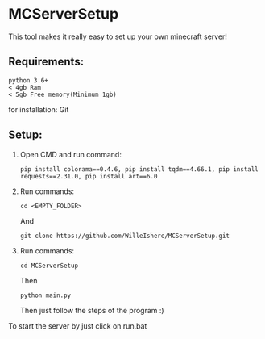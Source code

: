 # MCServerSetup

This tool makes it really easy to set up your own minecraft server!

## Requirements:
```
python 3.6+
< 4gb Ram
< 5gb Free memory(Minimum 1gb)
```

for installation:
Git


## Setup:

1. Open CMD and run command:
   ```
   pip install colorama==0.4.6, pip install tqdm==4.66.1, pip install requests==2.31.0, pip install art==6.0
   ```
   
3. Run commands:
   ```
   cd <EMPTY_FOLDER>
   ```
   And
   ```
   git clone https://github.com/WilleIshere/MCServerSetup.git
   ```

4. Run commands:
   ```
   cd MCServerSetup
   ```
   Then
   ```
   python main.py
   ```
   Then just follow the steps of the program :)


To start the server by just click on run.bat
